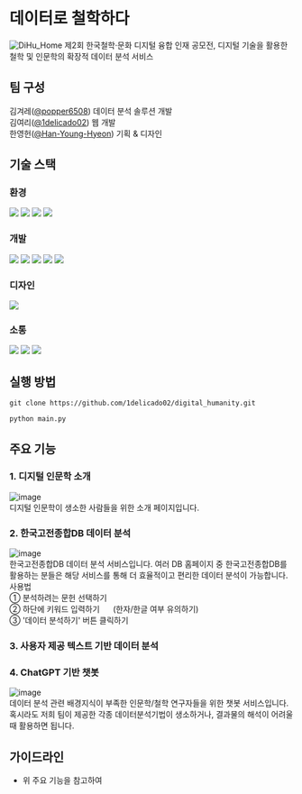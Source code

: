 # 데이터로 철학하다
<img width="flex" alt="DiHu_Home" src="https://github.com/1delicado02/digital_humanity/assets/107872531/c8a5bd2e-eda2-4039-9d30-7bf8d8275f01">
제2회 한국철학·문화 디지털 융합 인재 공모전, 디지털 기술을 활용한 철학 및 인문학의 확장적 데이터 분석 서비스<br>


    
## 팀 구성
김겨레([@popper6508](https://github.com/popper6508)) 데이터 분석 솔루션 개발 <br>
김여리([@1delicado02](https://github.com/1delicado02)) 웹 개발 <br>
한영헌([@Han-Young-Hyeon](https://github.com/Han-Young-Hyeon)) 기획 & 디자인 <br>

  
## 기술 스택
### 환경
<img src="https://img.shields.io/badge/git-%23F05033.svg?style=for-the-badge&logo=git&logoColor=white" /> <img src="https://img.shields.io/badge/GitHub-181717.svg?style=for-the-badge&logo=GitHub&logoColor=white" /> <img src="https://img.shields.io/badge/Visual%20Studio%20Code-0078d7.svg?style=for-the-badge&logo=visual-studio-code&logoColor=white" /> <img src="https://img.shields.io/badge/jupyter-%23FA0F00.svg?style=for-the-badge&logo=jupyter&logoColor=white">

### 개발
<img src="https://img.shields.io/badge/html5-%23E34F26.svg?style=for-the-badge&logo=html5&logoColor=white" /> <img src="https://img.shields.io/badge/css3-%231572B6.svg?style=for-the-badge&logo=css3&logoColor=white" />
<img src="https://img.shields.io/badge/javascript-%23323330.svg?style=for-the-badge&logo=javascript&logoColor=%23F7DF1E" /> <img src="https://img.shields.io/badge/flask-%23000.svg?style=for-the-badge&logo=flask&logoColor=white" /> <img src="https://img.shields.io/badge/python-3670A0?style=for-the-badge&logo=python&logoColor=ffdd54" />

### 디자인
<img src="https://img.shields.io/badge/figma-%23F24E1E.svg?style=for-the-badge&logo=figma&logoColor=white" />

### 소통
<img src="https://img.shields.io/badge/Notion-%23000000.svg?style=for-the-badge&logo=notion&logoColor=white" /> <img src="https://img.shields.io/badge/kakaotalk-ffcd00.svg?style=for-the-badge&logo=kakaotalk&logoColor=000000" /> <img src="https://img.shields.io/badge/Google%20Meet-00897B?style=for-the-badge&logo=google-meet&logoColor=white">

## 실행 방법
```CLI
git clone https://github.com/1delicado02/digital_humanity.git
```
```CLI
python main.py
```

## 주요 기능 

### 1. 디지털 인문학 소개
![image](https://github.com/1delicado02/digital_humanity/assets/145963484/699ea139-adcb-468b-8788-557b9038d522)
<br>
디지털 인문학이 생소한 사람들을 위한 소개 페이지입니다. 

### 2. 한국고전종합DB 데이터 분석
![image](https://github.com/1delicado02/digital_humanity/assets/145963484/e0046379-90ac-4e5a-9892-fd0024b50bc6)
<br>
한국고전종합DB 데이터 분석 서비스입니다. 여러 DB 홈페이지 중 한국고전종합DB를 활용하는 분들은 해당 서비스를 통해 더 효율적이고 편리한 데이터 분석이 가능합니다.
<br>
사용법<br>
① 분석하려는 문헌 선택하기<br>
② 하단에 키워드 입력하기 
    (한자/한글 여부 유의하기) <br>
③ '데이터 분석하기' 버튼 클릭하기 <br>

### 3. 사용자 제공 텍스트 기반 데이터 분석

### 4. ChatGPT 기반 챗봇
![image](https://github.com/1delicado02/digital_humanity/assets/145963484/e006adea-8e37-479f-9e28-449a95eec7d2)
<br>
데이터 분석 관련 배경지식이 부족한 인문학/철학 연구자들을 위한 챗봇 서비스입니다. 혹시라도 저희 팀이 제공한 각종 데이터분석기법이 생소하거나, 결과물의 해석이 어려울 때 활용하면 됩니다.

## 가이드라인

- 위 주요 기능을 참고하여 

